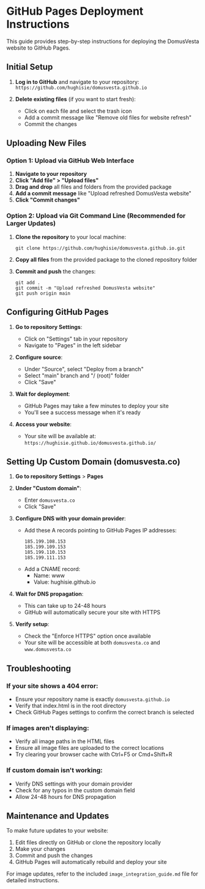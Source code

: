 # GitHub Pages Deployment Instructions

This guide provides step-by-step instructions for deploying the DomusVesta website to GitHub Pages.

## Initial Setup

1. **Log in to GitHub** and navigate to your repository: `https://github.com/hughisie/domusvesta.github.io`

2. **Delete existing files** (if you want to start fresh):
   - Click on each file and select the trash icon
   - Add a commit message like "Remove old files for website refresh"
   - Commit the changes

## Uploading New Files

### Option 1: Upload via GitHub Web Interface

1. **Navigate to your repository**
2. **Click "Add file" > "Upload files"**
3. **Drag and drop** all files and folders from the provided package
4. **Add a commit message** like "Upload refreshed DomusVesta website"
5. **Click "Commit changes"**

### Option 2: Upload via Git Command Line (Recommended for Larger Updates)

1. **Clone the repository** to your local machine:
   ```
   git clone https://github.com/hughisie/domusvesta.github.io.git
   ```

2. **Copy all files** from the provided package to the cloned repository folder

3. **Commit and push** the changes:
   ```
   git add .
   git commit -m "Upload refreshed DomusVesta website"
   git push origin main
   ```

## Configuring GitHub Pages

1. **Go to repository Settings**:
   - Click on "Settings" tab in your repository
   - Navigate to "Pages" in the left sidebar

2. **Configure source**:
   - Under "Source", select "Deploy from a branch"
   - Select "main" branch and "/ (root)" folder
   - Click "Save"

3. **Wait for deployment**:
   - GitHub Pages may take a few minutes to deploy your site
   - You'll see a success message when it's ready

4. **Access your website**:
   - Your site will be available at: `https://hughisie.github.io/domusvesta.github.io/`

## Setting Up Custom Domain (domusvesta.co)

1. **Go to repository Settings** > **Pages**

2. **Under "Custom domain"**:
   - Enter `domusvesta.co`
   - Click "Save"

3. **Configure DNS with your domain provider**:
   - Add these A records pointing to GitHub Pages IP addresses:
     ```
     185.199.108.153
     185.199.109.153
     185.199.110.153
     185.199.111.153
     ```
   - Add a CNAME record:
     - Name: www
     - Value: hughisie.github.io

4. **Wait for DNS propagation**:
   - This can take up to 24-48 hours
   - GitHub will automatically secure your site with HTTPS

5. **Verify setup**:
   - Check the "Enforce HTTPS" option once available
   - Your site will be accessible at both `domusvesta.co` and `www.domusvesta.co`

## Troubleshooting

### If your site shows a 404 error:
- Ensure your repository name is exactly `domusvesta.github.io`
- Verify that index.html is in the root directory
- Check GitHub Pages settings to confirm the correct branch is selected

### If images aren't displaying:
- Verify all image paths in the HTML files
- Ensure all image files are uploaded to the correct locations
- Try clearing your browser cache with Ctrl+F5 or Cmd+Shift+R

### If custom domain isn't working:
- Verify DNS settings with your domain provider
- Check for any typos in the custom domain field
- Allow 24-48 hours for DNS propagation

## Maintenance and Updates

To make future updates to your website:

1. Edit files directly on GitHub or clone the repository locally
2. Make your changes
3. Commit and push the changes
4. GitHub Pages will automatically rebuild and deploy your site

For image updates, refer to the included `image_integration_guide.md` file for detailed instructions.
